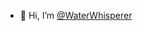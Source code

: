 - 👋 Hi, I’m [@WaterWhisperer](https://github.com/WaterWhisperer)


<!---
WaterWhisperer/WaterWhisperer is a ✨ special ✨ repository because its `README.md` (this file) appears on your GitHub profile.
You can click the Preview link to take a look at your changes.
--->
